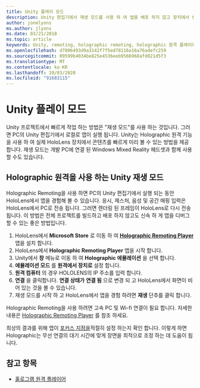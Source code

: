 ```yaml
---
title: Unity 플레이 모드
description: Unity 편집기에서 재생 모드를 사용 하 여 앱을 배포 하지 않고 장치에서 변경 내용을 미리 봅니다.
author: jonmlyons
ms.author: jlyons
ms.date: 03/21/2018
ms.topic: article
keywords: Unity, remoting, holographic remoting, holographic 원격 플레이어
ms.openlocfilehash: d7806493d9a3142f7f5ed78116a16a76adefc259
ms.sourcegitcommit: 09599b4034be825e4536eeb9566968afd021d5f3
ms.translationtype: MT
ms.contentlocale: ko-KR
ms.lasthandoff: 10/03/2020
ms.locfileid: "91683115"
---
```

# <a name="unity-play-mode"></a>Unity 플레이 모드

Unity 프로젝트에서 빠르게 작업 하는 방법은 "재생 모드"를 사용 하는 것입니다. 그러면 PC의 Unity 편집기에서 로컬로 앱이 실행 됩니다. Unity는 Holographic 원격 기능을 사용 하 여 실제 HoloLens 장치에서 콘텐츠를 빠르게 미리 볼 수 있는 방법을 제공 합니다. 재생 모드는 개발 PC에 연결 된 Windows Mixed Reality 헤드셋과 함께 사용할 수도 있습니다.

## <a name="unity-play-mode-with-holographic-remoting"></a>Holographic 원격을 사용 하는 Unity 재생 모드

Holographic Remoting을 사용 하면 PC의 Unity 편집기에서 실행 되는 동안 HoloLens에서 앱을 경험해 볼 수 있습니다. 응시, 제스처, 음성 및 공간 매핑 입력은 HoloLens에서 PC로 전송 됩니다. 그러면 렌더링 된 프레임이 HoloLens로 다시 전송 됩니다. 이 방법은 전체 프로젝트를 빌드하고 배포 하지 않고도 신속 하 게 앱을 디버그할 수 있는 좋은 방법입니다.
1. HoloLens에서 **Microsoft Store** 로 이동 하 여 **[Holographic Remoting Player](https://www.microsoft.com/store/p/holographic-remoting-player/9nblggh4sv40)** 앱을 설치 합니다.
2. HoloLens에서 **Holographic Remoting Player** 앱을 시작 합니다.
3. Unity에서 **창** 메뉴로 이동 하 여 **Holographic 에뮬레이션** 을 선택 합니다.
4. **에뮬레이션 모드** 를 **원격에서 장치로** 설정 합니다.
5. **원격 컴퓨터** 의 경우 HOLOLENS의 IP 주소를 입력 합니다.
6. **연결** 을 클릭합니다. **연결 상태가** **연결 됨** 으로 변경 되 고 HoloLens에서 화면이 비어 있는 것을 볼 수 있습니다.
7. 재생 모드를 시작 하 고 HoloLens에서 앱을 경험 하려면 **재생** 단추를 클릭 합니다.

Holographic Remoting을 사용 하려면 고속 PC 및 Wi-fi 연결이 필요 합니다. 자세한 내용은 [Holographic Remoting Player](../platform-capabilities-and-apis/holographic-remoting-player.md) 를 참조 하세요.

최상의 결과를 위해 앱이 [포커스 지점을](focus-point-in-unity.md)적절히 설정 하는지 확인 합니다. 이렇게 하면 Holographic는 무선 연결의 대기 시간에 맞게 장면을 최적으로 조정 하는 데 도움이 됩니다.

## <a name="see-also"></a>참고 항목
* [홀로그램 원격 플레이어](../platform-capabilities-and-apis/holographic-remoting-player.md)
